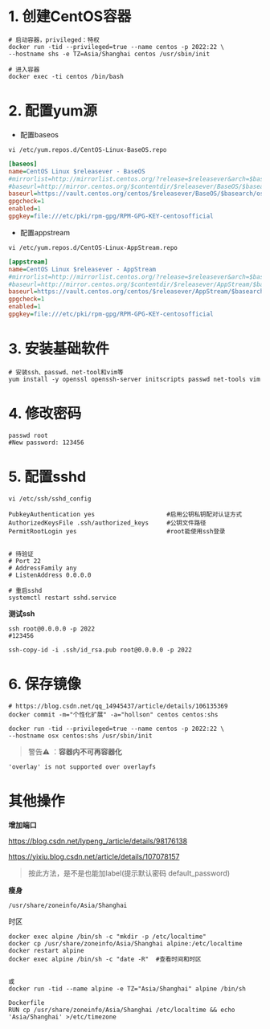 

# 1. 创建CentOS容器

```shell
# 启动容器，privileged：特权
docker run -tid --privileged=true --name centos -p 2022:22 \
--hostname shs -e TZ=Asia/Shanghai centos /usr/sbin/init

# 进入容器
docker exec -ti centos /bin/bash
```



# 2. 配置yum源

- 配置baseos

```shell
vi /etc/yum.repos.d/CentOS-Linux-BaseOS.repo
```

```ini
[baseos]
name=CentOS Linux $releasever - BaseOS
#mirrorlist=http://mirrorlist.centos.org/?release=$releasever&arch=$basearch&repo=BaseOS&infra=$infra
#baseurl=http://mirror.centos.org/$contentdir/$releasever/BaseOS/$basearch/os/
baseurl=https://vault.centos.org/centos/$releasever/BaseOS/$basearch/os/
gpgcheck=1
enabled=1
gpgkey=file:///etc/pki/rpm-gpg/RPM-GPG-KEY-centosofficial
```

- 配置appstream

```shell
vi /etc/yum.repos.d/CentOS-Linux-AppStream.repo
```

```ini
[appstream]
name=CentOS Linux $releasever - AppStream
#mirrorlist=http://mirrorlist.centos.org/?release=$releasever&arch=$basearch&repo=AppStream&infra=$infra
#baseurl=http://mirror.centos.org/$contentdir/$releasever/AppStream/$basearch/os/
baseurl=https://vault.centos.org/centos/$releasever/AppStream/$basearch/os/
gpgcheck=1
enabled=1
gpgkey=file:///etc/pki/rpm-gpg/RPM-GPG-KEY-centosofficial
```



# 3. 安装基础软件

```shell
# 安装ssh、passwd、net-tool和vim等
yum install -y openssl openssh-server initscripts passwd net-tools vim
```



# 4. 修改密码

```shell
passwd root
#New password: 123456
```



# 5. 配置sshd

```shell
vi /etc/ssh/sshd_config
```

```shell
PubkeyAuthentication yes 					#启用公钥私钥配对认证方式
AuthorizedKeysFile .ssh/authorized_keys 	#公钥文件路径
PermitRootLogin yes 						#root能使用ssh登录


# 待验证
# Port 22
# AddressFamily any
# ListenAddress 0.0.0.0
```

```shell
# 重启sshd
systemctl restart sshd.service
```

**测试ssh**

```shell
ssh root@0.0.0.0 -p 2022
#123456

ssh-copy-id -i .ssh/id_rsa.pub root@0.0.0.0 -p 2022
```



# 6. 保存镜像

```shell
# https://blog.csdn.net/qq_14945437/article/details/106135369
docker commit -m="个性化扩展" -a="hollson" centos centos:shs
```

```shell
docker run -tid --privileged=true --name centos -p 2022:22 \
--hostname osx centos:shs /usr/sbin/init
```



> 警告⚠️ ：**容器内不可再容器化**

```shell
'overlay' is not supported over overlayfs
```



# 其他操作

**增加端口**

https://blog.csdn.net/lypeng_/article/details/98176138

https://yixiu.blog.csdn.net/article/details/107078157

> 按此方法，是不是也能加label(提示默认密码 default_password)



**瘦身**

```shell
/usr/share/zoneinfo/Asia/Shanghai
```



时区

```shell
docker exec alpine /bin/sh -c "mkdir -p /etc/localtime"
docker cp /usr/share/zoneinfo/Asia/Shanghai alpine:/etc/localtime
docker restart alpine
docker exec alpine /bin/sh -c "date -R"  #查看时间和时区


或
docker run -tid --name alpine -e TZ="Asia/Shanghai" alpine /bin/sh

Dockerfile
RUN cp /usr/share/zoneinfo/Asia/Shanghai /etc/localtime && echo 'Asia/Shanghai' >/etc/timezone
```

